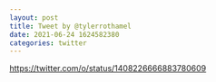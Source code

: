 ```yaml
--- 
layout: post 
title: Tweet by @tylerrothamel 
date: 2021-06-24 1624582380 
categories: twitter 
--- 
```

https://twitter.com/o/status/1408226666883780609